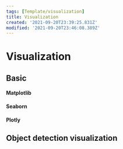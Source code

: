 ```yaml
---
tags: [Template/visualization]
title: Visualization
created: '2021-09-20T23:39:25.831Z'
modified: '2021-09-20T23:46:08.389Z'
---
```


# Visualization

## Basic
#### Matplotlib


#### Seaborn


#### Plotly


## Object detection visualization


